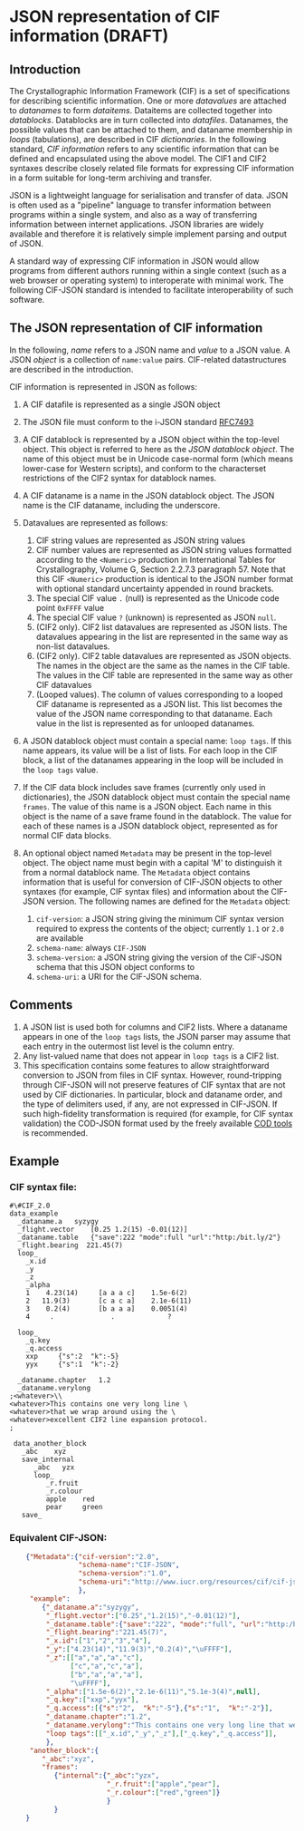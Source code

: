 # JSON representation of CIF information (DRAFT)

## Introduction

The Crystallographic Information Framework (CIF) is a set of specifications for describing
scientific information.  One or more *datavalues* are attached to *datanames* to form
*dataitems*. Dataitems are collected together into *datablocks*.  Datablocks are in turn
collected into *datafiles*.  Datanames, the possible values that can be attached to
them, and dataname membership in *loops* (tabulations), are described in CIF 
*dictionaries*. In the following standard, *CIF information* refers to any scientific
information that can be defined and encapsulated using the above model.  The CIF1 and CIF2
syntaxes describe closely related file formats for expressing CIF information in a
form suitable for long-term archiving and transfer.

JSON is a lightweight language for serialisation and transfer of data.
JSON is often used as a "pipeline" language to transfer information
between programs within a single system, and also as a way of
transferring information between internet applications.  JSON
libraries are widely available and therefore it is relatively simple
implement parsing and output of JSON.

A standard way of expressing CIF information in JSON would allow
programs from different authors running within a single context (such
as a web browser or operating system) to interoperate with minimal work. The following
CIF-JSON standard is intended to facilitate interoperability of such
software.

## The JSON representation of CIF information

In the following, *name* refers to a JSON name and *value* to a JSON value. A
JSON *object* is a collection of `name:value` pairs. CIF-related datastructures
are described in the introduction.

CIF information is represented in JSON as follows:

1. A CIF datafile is represented as a single JSON object
1. The JSON file must conform to the i-JSON standard [RFC7493](https://tools.ietf.org/html/rfc7493)
1. A CIF datablock is represented by a JSON object within the top-level object. This object is referred 
to here as the *JSON datablock object*.  The name of this object must be in Unicode case-normal form (which
means lower-case for Western scripts), and 
conform to the characterset restrictions of the CIF2 syntax for datablock names.
1. A CIF dataname is a name in the JSON datablock object. The JSON name
is the CIF dataname, including the underscore.
1. Datavalues are represented as follows:
   1. CIF string values are represented as JSON string values
   1. CIF number values are represented as JSON string values formatted according to the 
   `<Numeric>` production in International Tables
   for Crystallography, Volume G, Section 2.2.7.3 paragraph 57. Note that
   this CIF `<Numeric>` production is identical to the JSON number format with optional
   standard uncertainty appended in round brackets.
    3. The special CIF value `.` (null) is represented as the Unicode code point `0xFFFF` value
    4. The special CIF value `?` (unknown) is represented as JSON `null`.
    5. (CIF2 only).  CIF2 list datavalues are represented as JSON lists. The datavalues appearing
  in the list are represented in the same way as non-list datavalues.
    6. (CIF2 only).  CIF2 table datavalues are represented as JSON objects. The names in the object
  are the same as the names in the CIF table. The values in the CIF table are represented in the same
  way as other CIF datavalues
    7. (Looped values). The column of values corresponding to a looped
  CIF dataname is represented as a JSON list. This list becomes the value of
  the JSON name corresponding to that dataname. Each value in the list
  is represented as for unlooped datanames.
  
6. A JSON datablock object must contain a special name: `loop tags`.  If this name
appears, its value will be a list of lists.  For each loop in the CIF block,
a list of the datanames appearing in the loop will be included in the `loop tags` value.
9. If the CIF data block includes save frames (currently only used in dictionaries), 
the JSON datablock object must contain the special name `frames`. The value of this name
is a JSON object. Each name in this object is the name of a save frame
found in the datablock. The value for each of these names is a JSON datablock object, represented
as for normal CIF data blocks.
10. An optional object named `Metadata` may be present in the top-level object. The object name
must begin with a capital 'M' to distinguish it from a normal datablock name. The `Metadata` object contains
information that is useful for conversion of CIF-JSON objects to other syntaxes
(for example, CIF syntax files) and information about the CIF-JSON version.  The following names are defined for the `Metadata` object:
    1. `cif-version`: a JSON string giving the minimum CIF syntax version required to express the contents of the object; currently `1.1` or `2.0` are available
    1. `schema-name`: always `CIF-JSON`
    1. `schema-version`: a JSON string giving the version of the CIF-JSON schema that this JSON object conforms to
    1. `schema-uri`: a URI for the CIF-JSON schema.
  
## Comments

1. A JSON list is used both for columns and CIF2 lists.  Where a
dataname appears in one of the `loop tags` lists, the JSON parser may assume
that each entry in the outermost list level is the column entry.
1. Any list-valued name that does not appear in `loop tags` is a CIF2 list.
1. This specification contains some features to allow straightforward
conversion to JSON from files in CIF syntax. However, round-tripping
through CIF-JSON will not preserve features of CIF syntax that are not
used by CIF dictionaries. In particular, block and dataname order, and
the type of delimiters used, if any, are not expressed in CIF-JSON. If
such high-fidelity transformation is required (for example, for CIF
syntax validation) the COD-JSON format used by the freely available
[COD tools](http://wiki.crystallography.net/cod-tools/) is
recommended.

## Example

### CIF syntax file:


    #\#CIF_2.0
    data_example
      _dataname.a   syzygy
      _flight.vector    [0.25 1.2(15) -0.01(12)]
      _dataname.table   {"save":222 "mode":full "url":"http:/bit.ly/2"}
      _flight.bearing  221.45(7)
      loop_
        _x.id
        _y
        _z
        _alpha
        1    4.23(14)     [a a a c]    1.5e-6(2)
        2   11.9(3)       [c a c a]    2.1e-6(11)
        3    0.2(4)       [b a a a]    0.0051(4)
        4     .              .             ?
        
      loop_
        _q.key
        _q.access
        xxp     {"s":2  "k":-5}
        yyx     {"s":1  "k":-2}
        
      _dataname.chapter   1.2
      _dataname.verylong
    ;<whatever>\\
    <whatever>This contains one very long line \
    <whatever>that we wrap around using the \
    <whatever>excellent CIF2 line expansion protocol.
    ;
 
     data_another_block
       _abc    xyz
       save_internal
          _abc   yzx
          loop_
             _r.fruit
             _r.colour
             apple    red
             pear     green
       save_

### Equivalent CIF-JSON:

```json
    {"Metadata":{"cif-version":"2.0",
                 "schema-name":"CIF-JSON",
                 "schema-version":"1.0",
                 "schema-uri":"http://www.iucr.org/resources/cif/cif-json.txt"
                 },
     "example":
        {"_dataname.a":"syzygy",
         "_flight.vector":["0.25","1.2(15)","-0.01(12)"],
         "_dataname.table":{"save":"222", "mode":"full", "url":"http:/bit.ly/2"},
         "_flight.bearing":"221.45(7)",
         "_x.id":["1","2","3","4"],
         "_y":["4.23(14)","11.9(3)","0.2(4)","\uFFFF"],
         "_z":[["a","a","a","c"],
               ["c","a","c","a"],
               ["b","a","a","a"],
               "\uFFFF"],
         "_alpha":["1.5e-6(2)","2.1e-6(11)","5.1e-3(4)",null],
         "_q.key":["xxp","yyx"],
         "_q.access":[{"s":"2",  "k":"-5"},{"s":"1",  "k":"-2"}],
         "_dataname.chapter":"1.2",
         "_dataname.verylong":"This contains one very long line that we wrap around using the excellent CIF2 line expansion protocol.",
         "loop tags":[["_x.id","_y","_z"],["_q.key","_q.access"]],
         },
     "another_block":{
        "_abc":"xyz",
        "frames":
           {"internal":{"_abc":"yzx",
                        "_r.fruit":["apple","pear"],
                        "_r.colour":["red","green"]}
                        }
           }
    }
```
